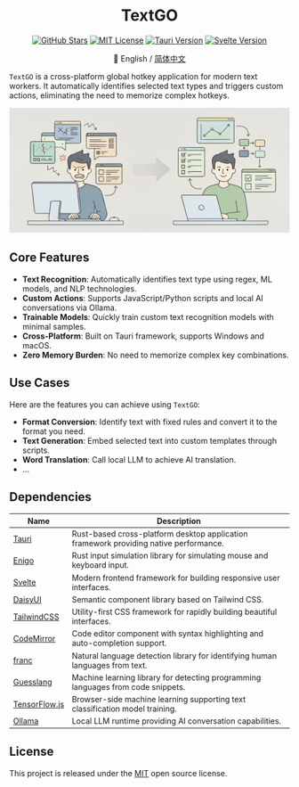 <h1 align="center">TextGO</h1>

<div align="center">

[![GitHub Stars](https://img.shields.io/github/stars/C5H12O5/TextGO?logo=github&label=Stars&style=flat&color=yellow)](https://github.com/C5H12O5/TextGO/stargazers)
[![MIT License](https://img.shields.io/badge/License-MIT-green.svg)](LICENSE)
[![Tauri Version](https://img.shields.io/badge/Tauri-v2.8.5-24C8D8.svg?logo=tauri)](https://tauri.app/)
[![Svelte Version](https://img.shields.io/badge/Svelte-v5.39.6-FF3E00.svg?logo=svelte)](https://svelte.dev/)

📖 English / [简体中文](README.zh-CN.md)

</div>

`TextGO` is a cross-platform global hotkey application for modern text workers. It automatically identifies selected text types and triggers custom actions, eliminating the need to memorize complex hotkeys.

<div align="center">
  <img src="concept.jpg" alt="concept" width="1024">
</div>

## Core Features

- **Text Recognition**: Automatically identifies text type using regex, ML models, and NLP technologies.
- **Custom Actions**: Supports JavaScript/Python scripts and local AI conversations via Ollama.
- **Trainable Models**: Quickly train custom text recognition models with minimal samples.
- **Cross-Platform**: Built on Tauri framework, supports Windows and macOS.
- **Zero Memory Burden**: No need to memorize complex key combinations.

## Use Cases

Here are the features you can achieve using `TextGO`:

- **Format Conversion**: Identify text with fixed rules and convert it to the format you need.
- **Text Generation**: Embed selected text into custom templates through scripts.
- **Word Translation**: Call local LLM to achieve AI translation.
- ...

## Dependencies

| Name                                           | Description                                                                           |
| ---------------------------------------------- | ------------------------------------------------------------------------------------- |
| [Tauri](https://tauri.app/)                    | Rust-based cross-platform desktop application framework providing native performance. |
| [Enigo](https://github.com/enigo-rs/enigo)     | Rust input simulation library for simulating mouse and keyboard input.                |
| [Svelte](https://svelte.dev/)                  | Modern frontend framework for building responsive user interfaces.                    |
| [DaisyUI](https://daisyui.com/)                | Semantic component library based on Tailwind CSS.                                     |
| [TailwindCSS](https://tailwindcss.com/)        | Utility-first CSS framework for rapidly building beautiful interfaces.                |
| [CodeMirror](https://codemirror.net/)          | Code editor component with syntax highlighting and auto-completion support.           |
| [franc](https://github.com/wooorm/franc)       | Natural language detection library for identifying human languages from text.         |
| [Guesslang](https://github.com/yoeo/guesslang) | Machine learning library for detecting programming languages from code snippets.      |
| [TensorFlow.js](https://www.tensorflow.org/js) | Browser-side machine learning supporting text classification model training.          |
| [Ollama](https://ollama.com/)                  | Local LLM runtime providing AI conversation capabilities.                             |

## License

This project is released under the [MIT](LICENSE) open source license.
